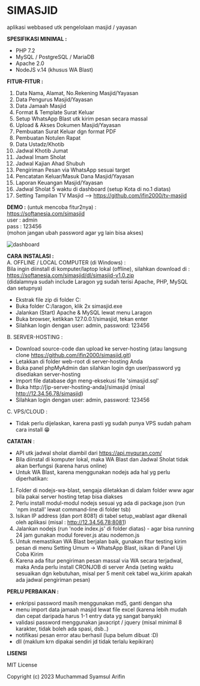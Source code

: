 # SIMASJID
aplikasi webbased utk pengelolaan masjid / yayasan  

**SPESIFIKASI MINIMAL :**
- PHP 7.2
- MySQL / PostgreSQL / MariaDB
- Apache 2.0
- NodeJS v.14 (khusus WA Blast)

**FITUR-FITUR :**
1. Data Nama, Alamat, No.Rekening Masjid/Yayasan
2. Data Pengurus Masjid/Yayasan
3. Data Jamaah Masjid
4. Format & Template Surat Keluar
5. Setup WhatsApp Blast utk kirim pesan secara massal
6. Upload & Akses Dokumen Masjid/Yayasan
7. Pembuatan Surat Keluar dgn format PDF
8. Pembuatan Notulen Rapat
9. Data Ustadz/Khotib
10. Jadwal Khotib Jumat
11. Jadwal Imam Sholat
12. Jadwal Kajian Ahad Shubuh
13. Pengiriman Pesan via WhatsApp sesuai target
14. Pencatatan Keluar/Masuk Dana Masjid/Yayasan
15. Laporan Keuangan Masjid/Yayasan
16. Jadwal Sholat 5 waktu di dashboard (setup Kota di no.1 diatas)
17. Setting Tampilan TV Masjid --> https://github.com/ifin2000/tv-masjid

**DEMO :** (untuk mencoba fitur2nya) :  
https://softanesia.com/simasjid  
user : admin  
pass : 123456  
(mohon jangan ubah password agar yg lain bisa akses)  

![dashboard](https://user-images.githubusercontent.com/7757976/219941741-71044684-57b6-47c9-865d-cb15d5f54354.png)

**CARA INSTALASI :**  
A. OFFLINE / LOCAL COMPUTER (di Windows) :  
Bila ingin diinstall di komputer/laptop lokal (offline), silahkan download di :   
https://softanesia.com/simasjid/dl/simasjid-v1.0.zip  
(didalamnya sudah include Laragon yg sudah terisi Apache, PHP, MySQL dan setupnya)  
- Ekstrak file zip di folder C:
- Buka folder C:/laragon, klik 2x simasjid.exe
- Jalankan (Start) Apache & MySQL lewat menu Laragon
- Buka browser, ketikkan 127.0.0.1/simasjid, tekan enter
- Silahkan login dengan user: admin, password: 123456  

B. SERVER-HOSTING :  
- Download source-code dan upload ke server-hosting (atau langsung clone https://github.com/ifin2000/simasjid.git)
- Letakkan di folder web-root di server-hosting Anda
- Buka panel phpMyAdmin dan silahkan login dgn user/password yg disediakan server-hosting
- Import file database dgn meng-eksekusi file 'simasjid.sql'
- Buka http://[ip-server-hosting-anda]/simasjid (misal http://12.34.56.78/simasjid)
- Silahkan login dengan user: admin, password: 123456

C. VPS/CLOUD :
- Tidak perlu dijelaskan, karena pasti yg sudah punya VPS sudah paham cara install 😁

**CATATAN** :
- API utk jadwal sholat diambil dari https://api.myquran.com/
- Bila diinstal di komputer lokal, maka WA Blast dan Jadwal Sholat tidak akan berfungsi (karena harus online)
- Untuk WA Blast, karena menggunakan nodejs ada hal yg perlu diperhatikan:  
1. Folder di nodejs-wa-blast, sengaja diletakkan di dalam folder www agar bila pakai server hosting tetap bisa diakses  
2. Perlu install modul-modul nodejs sesuai yg ada di package.json (run 'npm install' lewat command-line di folder tsb)
3. Isikan IP address (dan port 8081) di tabel setup_wablast agar dikenali oleh aplikasi (misal : http://12.34.56.78:8081)  
4. Jalankan nodejs (run 'node index.js' di folder diatas) - agar bisa running 24 jam gunakan modul forever.js atau nodemon.js
5. Untuk memastikan WA Blast berjalan baik, gunakan fitur testing kirim pesan di menu Setting Umum -> WhatsApp Blast, isikan di Panel Uji Coba Kirim
6. Karena ada fitur pengiriman pesan massal via WA secara terjadwal, maka Anda perlu install CRONJOB di server Anda (seting waktu sesuaikan dgn kebutuhan, misal per 5 menit cek tabel wa_kirim apakah ada jadwal pengiriman pesan)

**PERLU PERBAIKAN :**
- enkripsi password masih menggunakan md5, ganti dengan sha  
- menu import data jamaah masjid lewat file excel (karena lebih mudah dan cepat daripada harus 1-1 entry data yg sangat banyak)  
- validasi password menggunakan javacript / jquery (misal minimal 8 karakter, tidak boleh ada spasi, dsb..)  
- notifikasi pesan error atau berhasil (lupa belum dibuat :D)  
- dll (maklum krn dipakai sendiri jd tidak terlalu kepikiran)  

**LISENSI**

MIT License

Copyright (c) 2023 Muchammad Syamsul Arifin
